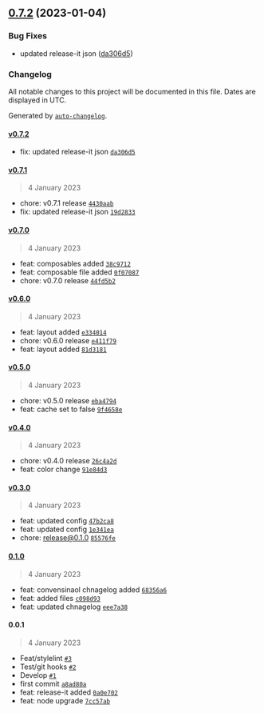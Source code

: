 

## [0.7.2](https://github.com/sanishchirayath1/vue-todo-pp/compare/v0.7.1...v0.7.2) (2023-01-04)


### Bug Fixes

* updated release-it json ([da306d5](https://github.com/sanishchirayath1/vue-todo-pp/commit/da306d59d6045aca5314f10912eb668f4882e828))

### Changelog

All notable changes to this project will be documented in this file. Dates are displayed in UTC.

Generated by [`auto-changelog`](https://github.com/CookPete/auto-changelog).

#### [v0.7.2](https://github.com/sanishchirayath1/vue-todo-pp/compare/v0.7.1...v0.7.2)

- fix: updated release-it json [`da306d5`](https://github.com/sanishchirayath1/vue-todo-pp/commit/da306d59d6045aca5314f10912eb668f4882e828)

#### [v0.7.1](https://github.com/sanishchirayath1/vue-todo-pp/compare/v0.7.0...v0.7.1)

> 4 January 2023

- chore: v0.7.1 release [`4430aab`](https://github.com/sanishchirayath1/vue-todo-pp/commit/4430aab85c4ec80000876684413dec0f22682dfe)
- fix: updated release-it json [`19d2833`](https://github.com/sanishchirayath1/vue-todo-pp/commit/19d2833bd58b6fa79c3008872483376cef4523e8)

#### [v0.7.0](https://github.com/sanishchirayath1/vue-todo-pp/compare/v0.6.0...v0.7.0)

> 4 January 2023

- feat: composables added [`38c9712`](https://github.com/sanishchirayath1/vue-todo-pp/commit/38c97129023671c2e3739e78e1c6245852af1651)
- feat: composable file added [`0f07087`](https://github.com/sanishchirayath1/vue-todo-pp/commit/0f0708741ca6797b74f730564ed09d69eb47cb5f)
- chore: v0.7.0 release [`44fd5b2`](https://github.com/sanishchirayath1/vue-todo-pp/commit/44fd5b2f5ec158df1cede0657f8ce7993f6fdb4d)

#### [v0.6.0](https://github.com/sanishchirayath1/vue-todo-pp/compare/v0.5.0...v0.6.0)

> 4 January 2023

- feat: layout added [`e334014`](https://github.com/sanishchirayath1/vue-todo-pp/commit/e3340146c0cb6199fddceafc510a43b3644bd316)
- chore: v0.6.0 release [`e411f79`](https://github.com/sanishchirayath1/vue-todo-pp/commit/e411f792390436c33abe9594ea9442e6eab80e92)
- feat: layout added [`81d3181`](https://github.com/sanishchirayath1/vue-todo-pp/commit/81d31813fd139aa39050398c90908bba70cb6d57)

#### [v0.5.0](https://github.com/sanishchirayath1/vue-todo-pp/compare/v0.4.0...v0.5.0)

> 4 January 2023

- chore: v0.5.0 release [`eba4794`](https://github.com/sanishchirayath1/vue-todo-pp/commit/eba479491e661af58549cc8602f9e10ac0ad149a)
- feat: cache set to false [`9f4658e`](https://github.com/sanishchirayath1/vue-todo-pp/commit/9f4658ef13099430214cf65ef1b6b80d9b01c073)

#### [v0.4.0](https://github.com/sanishchirayath1/vue-todo-pp/compare/v0.3.0...v0.4.0)

> 4 January 2023

- chore: v0.4.0 release [`26c4a2d`](https://github.com/sanishchirayath1/vue-todo-pp/commit/26c4a2d3d057d0d112ccd61a2a2559589719d43d)
- feat: color change [`91e84d3`](https://github.com/sanishchirayath1/vue-todo-pp/commit/91e84d3d633d45ef71cbdb6677b089cd21fb03ff)

#### [v0.3.0](https://github.com/sanishchirayath1/vue-todo-pp/compare/0.1.0...v0.3.0)

> 4 January 2023

- feat: updated config [`47b2ca8`](https://github.com/sanishchirayath1/vue-todo-pp/commit/47b2ca8f66aa1b120bb1a48d7d74c46542b7565e)
- feat: updated config [`1e341ea`](https://github.com/sanishchirayath1/vue-todo-pp/commit/1e341ea36e55578cfddd40093a0c05d08f051a80)
- chore: release@0.1.0 [`85576fe`](https://github.com/sanishchirayath1/vue-todo-pp/commit/85576fe0f27fce04cd1fee5a8b112339bf161dce)

#### [0.1.0](https://github.com/sanishchirayath1/vue-todo-pp/compare/0.0.1...0.1.0)

> 4 January 2023

- feat: convensinaol chnagelog added [`68356a6`](https://github.com/sanishchirayath1/vue-todo-pp/commit/68356a6161082cd8e246996f4ac0711788ce842c)
- feat: added files [`c098d93`](https://github.com/sanishchirayath1/vue-todo-pp/commit/c098d93cc44b9c60637167816b1f481e9164e29a)
- feat: updated chnagelog [`eee7a38`](https://github.com/sanishchirayath1/vue-todo-pp/commit/eee7a38f59177163adc882481ec51e7e201d05bc)

#### 0.0.1

> 4 January 2023

- Feat/stylelint [`#3`](https://github.com/sanishchirayath1/vue-todo-pp/pull/3)
- Test/git hooks [`#2`](https://github.com/sanishchirayath1/vue-todo-pp/pull/2)
- Develop [`#1`](https://github.com/sanishchirayath1/vue-todo-pp/pull/1)
- first commit [`a8ad80a`](https://github.com/sanishchirayath1/vue-todo-pp/commit/a8ad80a673d2858746afd66fbcbcf70ce84aca53)
- feat: release-it added [`0a0e702`](https://github.com/sanishchirayath1/vue-todo-pp/commit/0a0e7021ac6007070b12f8d18f18484d946bc110)
- feat: node upgrade [`7cc57ab`](https://github.com/sanishchirayath1/vue-todo-pp/commit/7cc57ab8abde694b42859c2be2700870997146e6)